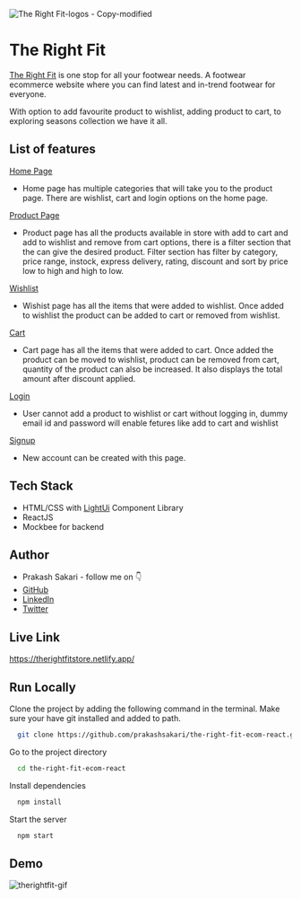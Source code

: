 ![The Right Fit-logos - Copy-modified](https://user-images.githubusercontent.com/80476561/154789361-636d6e98-14bc-4f70-8781-59ded576726d.png)


# The Right Fit

[The Right Fit](https://therightfitstore.netlify.app/) is one stop for all your footwear needs. A footwear ecommerce website where you can find latest and in-trend footwear for everyone.

With option to add favourite product to wishlist, adding product to cart, to exploring seasons collection we have it all.





## List of features
[Home Page](https://therightfitstore.netlify.app/)
- Home page has multiple categories that will take you to the product page. There are wishlist, cart and login options on the home page.

[Product Page](https://therightfitstore.netlify.app/products)
-   Product page has all the products available in store with add to cart and add to wishlist and remove from cart options, there is a filter section that the can give the desired product. Filter section has filter by category, price range, instock, express delivery, rating, discount and sort by price low to high and high to low.

[Wishlist](https://therightfitstore.netlify.app/wishlist)
-   Wishist page has all the items that were added to wishlist. Once added to wishlist the product can be added to cart or removed from wishlist.

[Cart](https://therightfitstore.netlify.app/cart)
-   Cart page has all the items that were added to cart. Once added the product can be moved to wishlist, product can be removed from cart, quantity of the product can also be increased. It also displays the total amount after discount applied.

[Login](https://therightfitstore.netlify.app/login)
-   User cannot add a product to wishlist or cart without logging in, dummy email id and password will enable fetures like add to cart and wishlist

[Signup](https://therightfitstore.netlify.app/signup)
-   New account can be created with this page.









## Tech Stack

- HTML/CSS with [LightUi](https://uilight.netlify.app/) Component Library
- ReactJS
- Mockbee for backend


## Author

-   Prakash Sakari - follow me on 👇
-   [GitHub](https://www.github.com/prakashsakari)
-   [LinkedIn](https://www.linkedin.com/in/prakashsakari/)
-   [Twitter](https://twitter.com/prakashsakari)


## Live Link

https://therightfitstore.netlify.app/


## Run Locally

Clone the project by adding the following command in the terminal.
Make sure your have git installed and added to path.

```bash
  git clone https://github.com/prakashsakari/the-right-fit-ecom-react.git
```

Go to the project directory

```bash
  cd the-right-fit-ecom-react
```

Install dependencies

```bash
  npm install
```

Start the server

```bash
  npm start
```




## Demo

![therightfit-gif](https://user-images.githubusercontent.com/80476561/154789000-c1d92abc-ca10-44ba-90d3-fa6476ba558a.gif)


